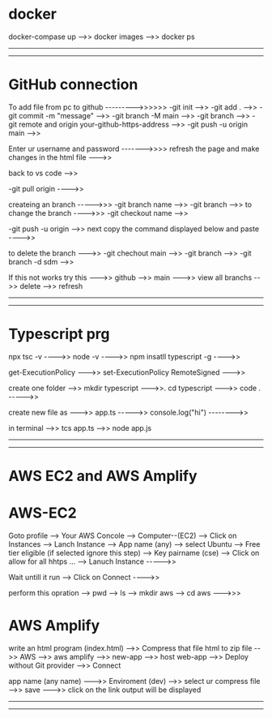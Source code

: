 # docker

 docker-compase up -->>
 docker images -->>
 docker ps 
 
--------------------------------------------------------------------------------------
--------------------------------------------------------------------------------------

# GitHub connection

To add file from pc to github --------->>>>>>
  -git init -->>
  -git add . -->>
  -git commit -m "message" -->>
  -git branch -M main -->>
  -git branch -->>
  -git remote and origin your-github-https-address -->>
  -git push -u origin main -->>

  Enter ur username and password  ------->>>>
  refresh the page and make changes in the html file --->>

  back to vs code -->>
  
  -git pull origin  ---->>

  createing an branch ----->>>
  -git branch name -->>
  -git branch -->>
  to change the branch ---->>>
  -git checkout name -->>

  -git push -u origin -->>
  next copy the command displayed below and paste ---->>

  to delete the branch --->>
  -git chechout main -->>
  -git branch -->>
  -git branch -d sdm -->>
   
  If this not works try this --->>
  github -->> main --->> view all branchs -->> delete -->> refresh
  
--------------------------------------------------------------------------------------
--------------------------------------------------------------------------------------

# Typescript prg
 npx tsc -v ---->>
 node -v ---->>
 npm insatll typescript -g ---->>

 get-ExecutionPolicy --->>
 set-ExecutionPolicy RemoteSigned --->>

 create one folder -->>
 mkdir typescript --->>.
 cd typescript --->>
 code . ----->>

 create new file as --->>
 app.ts ----->> console.log("hi") -------->>

 in terminal -->>
 tcs app.ts -->>
 node app.js
 
--------------------------------------------------------------------------------------
--------------------------------------------------------------------------------------

# AWS EC2 and AWS Amplify

 # AWS-EC2
 Goto profile --> Your AWS Concole --> Computer--(EC2) --> Click on Instances --> Lanch Instance --> App name (any) --> select Ubuntu --> Free tier eligible (if selected ignore this step) --> Key pairname (cse) --> Click on allow for all hhtps ... --> Lanuch Instance ----->>

 Wait untill it run --> Click on Connect ---->>

 perform this opration --> pwd --> ls --> mkdir aws --> cd aws --->>>

 # AWS Amplify
 write an html program (index.html) -->> Compress that file html to zip file -->> AWS -->> aws amplify -->> new-app -->> host web-app -->> Deploy without Git provider -->> Connect

 app name (any name) --->> Enviroment (dev) -->> select ur compress file -->> save --->> click on the link output will be displayed
 
--------------------------------------------------------------------------------------
--------------------------------------------------------------------------------------
 

